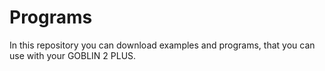 # Programs
In this repository you can download examples and programs, that you can use with your GOBLIN 2 PLUS.
